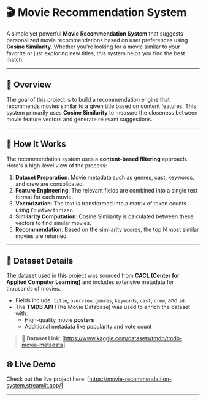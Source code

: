 # 🎬 Movie Recommendation System

A simple yet powerful **Movie Recommendation System** that suggests personalized movie recommendations based on user preferences using **Cosine Similarity**. Whether you're looking for a movie similar to your favorite or just exploring new titles, this system helps you find the best match.

---

## 🚀 Overview

The goal of this project is to build a recommendation engine that recommends movies similar to a given title based on content features. This system primarily uses **Cosine Similarity** to measure the closeness between movie feature vectors and generate relevant suggestions.

---

## 🧠 How It Works

The recommendation system uses a **content-based filtering** approach. Here's a high-level view of the process:

1. **Dataset Preparation**: Movie metadata such as genres, cast, keywords, and crew are consolidated.
2. **Feature Engineering**: The relevant fields are combined into a single text format for each movie.
3. **Vectorization**: The text is transformed into a matrix of token counts using `CountVectorizer`.
4. **Similarity Computation**: Cosine Similarity is calculated between these vectors to find similar movies.
5. **Recommendation**: Based on the similarity scores, the top N most similar movies are returned.

---

## 🧾 Dataset Details

The dataset used in this project was sourced from **CACL (Center for Applied Computer Learning)** and includes extensive metadata for thousands of movies.

- Fields include: `title`, `overview`, `genres`, `keywords`, `cast`, `crew`, and `id`.
- The **TMDB API** (The Movie Database) was used to enrich the dataset with:
  - High-quality movie **posters**
  - Additional metadata like popularity and vote count

> 📁 **Dataset Link**: [https://www.kaggle.com/datasets/tmdb/tmdb-movie-metadata]


## 🌐 Live Demo

Check out the live project here: [https://movie-recommendatiion-system.streamlit.app/]

---

